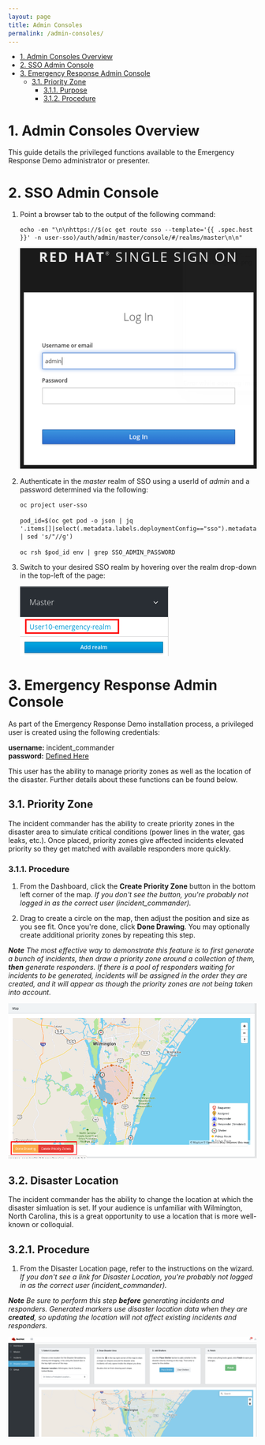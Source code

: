```yaml
---
layout: page
title: Admin Consoles
permalink: /admin-consoles/
---
```


- [1. Admin Consoles Overview](#1-admin-consoles-overview)
- [2. SSO Admin Console](#2-sso-admin-console)
- [3. Emergency Response Admin Console](#3-emergency-response-admin-console)
  - [3.1. Priority Zone](#31-priority-zone)
    - [3.1.1. Purpose](#311-purpose)
    - [3.1.2. Procedure](#312-procedure)


# 1. Admin Consoles Overview

This guide details the privileged functions available to the Emergency Response Demo administrator or presenter.

# 2. SSO Admin Console

1. Point a browser tab to the output of the following command:
   ```
   echo -en "\n\nhttps://$(oc get route sso --template='{{ .spec.host }}' -n user-sso)/auth/admin/master/console/#/realms/master\n\n"
   ```
   ![SSO Admin Login](images/sso_admin_login.png)



2.  Authenticate in the _master_ realm of SSO using a userId of _admin_ and a password determined via the following:
    ```
    oc project user-sso

    pod_id=$(oc get pod -o json | jq '.items[]|select(.metadata.labels.deploymentConfig=="sso").metadata.name' | sed 's/"//g')

    oc rsh $pod_id env | grep SSO_ADMIN_PASSWORD

    ```

3.  Switch to your desired SSO realm by hovering over the realm drop-down in the top-left of the page:
   
    ![Realm selection](images/sso_select_realm.png)

# 3. Emergency Response Admin Console

As part of the Emergency Response Demo installation process, a privileged user is created using the following credentials:

**username:** incident_commander <br/>
**password:** [Defined Here](https://github.com/Emergency-Response-Demo/install/blob/master/ansible/playbooks/group_vars/sso_theme_realm.yml#L7)


This user has the ability to manage priority zones as well as the location of the disaster. Further details about these functions can be found below.

## 3.1. Priority Zone

The incident commander has the ability to create priority zones in the disaster area to simulate critical conditions (power lines in the water, gas leaks, etc.). Once placed, priority zones give affected incidents elevated priority so they get matched with available responders more quickly.

### 3.1.1. Procedure

1. From the Dashboard, click the **Create Priority Zone** button in the bottom left corner of the map. *If you don't see the button, you're probably not logged in as the correct user (incident_commander).*

2. Drag to create a circle on the map, then adjust the position and size as you see fit. Once you're done, click **Done Drawing**. You may optionally create additional priority zones by repeating this step.

_**Note** The most effective way to demonstrate this feature is to first generate a bunch of incidents, then draw a priority zone around a collection of them, **then** generate responders. If there is a pool of responders waiting for incidents to be generated, incidents will be assigned in the order they are created, and it will appear as though the priority zones are not being taken into account._

![Create Priority Zone](images/create_priority_zone.png)

## 3.2. Disaster Location

The incident commander has the ability to change the location at which the disaster simluation is set. If your audience is unfamiliar with Wilmington, North Carolina, this is a great opportunity to use a location that is more well-known or colloquial.

## 3.2.1. Procedure

1. From the Disaster Location page, refer to the instructions on the wizard. *If you don't see a link for Disaster Location, you're probably not logged in as the correct user (incident_commander).*

_**Note** Be sure to perform this step **before** generating incidents and responders. Generated markers use disaster location data when they are **created**, so updating the location will not affect existing incidents and responders._

![Change Disaster Location](images/change_disaster_location.png)
